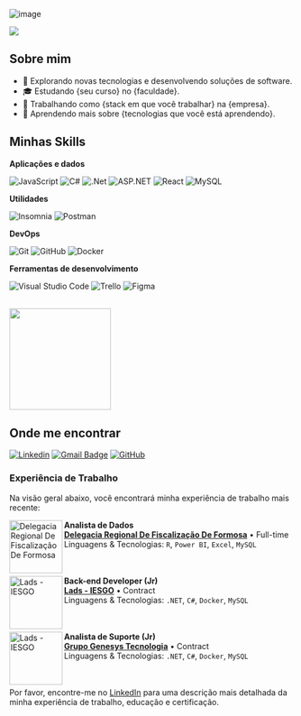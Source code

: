 ![image](https://github.com/user-attachments/assets/00fb6b59-9b28-4823-b42b-f0d398b1a950)

![](https://komarev.com/ghpvc/?username=iuricode&color=006bed)

## Sobre mim

- 🤔 Explorando novas tecnologias e desenvolvendo soluções de software.
- 🎓 Estudando {seu curso} no {faculdade}.
- 💼 Trabalhando como {stack em que você trabalhar} na {empresa}.
- 🌱 Aprendendo mais sobre {tecnologias que você está aprendendo}.

## Minhas Skills

**Aplicações e dados**

![JavaScript](https://img.shields.io/badge/-JavaScript-333333?style=flat&logo=javascript)
![C#](https://img.shields.io/badge/-csharp-333333?style=flat&logo=c#)
![.Net](https://img.shields.io/badge/-.NET-333333?style=flat&logo=.net)
![ASP.NET](https://img.shields.io/badge/-ASP.NET-333333?style=flat&logo=asp.net)
![React](https://img.shields.io/badge/-React-333333?style=flat&logo=react)
![MySQL](https://img.shields.io/badge/-MySQL-333333?style=flat&logo=mysql)

**Utilidades**

![Insomnia](https://img.shields.io/badge/-Insomnia-333333?style=flat&logo=insomnia)
![Postman](https://img.shields.io/badge/-Postman-333333?style=flat&logo=postman)

**DevOps**

![Git](https://img.shields.io/badge/-Git-333333?style=flat&logo=git)
![GitHub](https://img.shields.io/badge/-GitHub-333333?style=flat&logo=github)
![Docker](https://img.shields.io/badge/-Docker-333333?style=flat&logo=docker)


**Ferramentas de desenvolvimento**

![Visual Studio Code](https://img.shields.io/badge/-Visual%20Studio%20Code-333333?style=flat&logo=visual-studio-code&logoColor=007ACC)
![Trello](https://img.shields.io/badge/-Trello-333333?style=flat&logo=trello&logoColor=007ACC)
![Figma](https://img.shields.io/badge/-Figma-333333?style=flat&logo=figma&logoColor=007ACC)

<br/>

<a href="https://github.com/iuricode" title="Perfil do Iuri">
  <img height="180em" src="https://github-readme-stats.vercel.app/api?username=iuricode&theme=dracula&show_icons=true" />
</a>

## Onde me encontrar

[![Linkedin](https://img.shields.io/badge/-Gean_Vitor-blue?style=flat-square&logo=Linkedin&logoColor=white&link=www.linkedin.com/in/gean-vitor-765a7a236)](www.linkedin.com/in/gean-vitor-765a7a236)
[![Gmail Badge](https://img.shields.io/badge/geanv7820@gmail.com-006bed?style=flat-square&logo=Gmail&logoColor=white&link=mailto:geanv7820@gmail.com)](mailto:geanv7820@gmail.com)
[![GitHub](https://img.shields.io/github/followers/iuricode?label=follow&style=social)](https://github.com/GeanVitorM)

### Experiência de Trabalho

Na visão geral abaixo, você encontrará minha experiência de trabalho mais recente:

[<img align="left" height="94px" width="94px" alt="Delegacia Regional De Fiscalização De Formosa" src="https://github.com/user-attachments/assets/d1d69283-93c8-4d03-b77a-980bc2015575"/>](https://goias.gov.br/economia/)

**Analista de Dados** \
[**Delegacia Regional De Fiscalização De Formosa**](https://goias.gov.br/economia/) • Full-time \
Linguagens & Tecnologias: `R`, `Power BI`, `Excel`, `MySQL` \
<br/>
<br/>

[<img align="left" height="94px" width="94px" alt="Lads - IESGO" src="https://github.com/user-attachments/assets/016cf9bd-0e00-4604-a6a0-939ea74f30f8"/>](https://lads.iesgo.edu.br/index.html)

**Back-end Developer (Jr)** \
[**Lads - IESGO**](https://lads.iesgo.edu.br/index.html) • Contract \
Linguagens & Tecnologias: `.NET`, `C#`, `Docker`, `MySQL` \
<br/>
<br/>

[<img align="left" height="94px" width="94px" alt="Lads - IESGO" src="https://github.com/user-attachments/assets/fa79a82a-724a-4981-98ec-a5b5e5c1e6d5"/>](https://lads.iesgo.edu.br/index.html)

**Analista de Suporte (Jr)** \
[**Grupo Genesys Tecnologia**](https://www.genesysagroti.com.br/) • Contract \
Linguagens & Tecnologias: `.NET`, `C#`, `Docker`, `MySQL` \
<br/>
<br/>

Por favor, encontre-me no [LinkedIn](https://www.linkedin.com/in/gean-vitor-765a7a236) para uma descrição mais detalhada da minha experiência de trabalho, educação e certificação.
